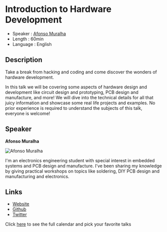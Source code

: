 Introduction to Hardware Development
=================================================

* Speaker   : [Afonso Muralha](https://pixels.camp/afonsus1997)
* Length    : 60min
* Language  : English

Description
-----------

Take a break from hacking and coding and come discover the wonders of hardware development.

In this talk we will be covering some aspects of hardware design and development like circuit design and prototyping, PCB design and manufacture, and more! We will dive into the technical details for all that juicy information and showcase some real life projects and examples. No prior experience is required to understand the subjects of this talk, everyone is welcome!

Speaker
-----------

**Afonso Muralha**

![Afonso Muralha](https://raw.githubusercontent.com/PixelsCamp/talks/master/img/afonso_muralha.jpg)

I'm an electronics engineering student with special interest in embedded systems and PCB design and manufacture. I've been sharing my knowledge by giving practical workshops on topics like soldering, DIY PCB design and manufacturing and electronics.

Links
-----

* [Website](afonsomuralha.tech/)
* [Github](github.com/afonsus1997)
* [Twitter](https://twitter.com/Af0nsus)

Click [here][1] to see the full calendar and pick your favorite talks

[1]: https://pixels.camp/schedule/
